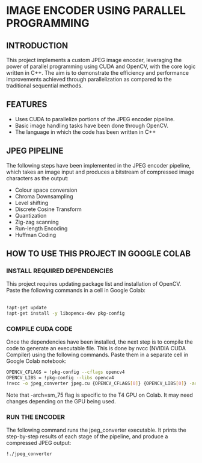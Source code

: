 # IMAGE ENCODER USING PARALLEL PROGRAMMING
## INTRODUCTION
This project implements a custom JPEG image encoder, leveraging the power of parallel programming
using CUDA and OpenCV, with the core logic written in C++. The aim is to demonstrate the efficiency
and performance improvements achieved through parallelization as compared to the traditional sequential methods. 

## FEATURES
- Uses CUDA to parallelize portions of the JPEG encoder pipeline.
- Basic image handling tasks have been done through OpenCV.
- The language in which the code has been written in C++

## JPEG PIPELINE
The following steps have been implemented in the JPEG encoder pipeline, which takes an image input and produces a bitstream of compressed image characters as the output:
- Colour space conversion
- Chroma Downsampling
- Level shifting
- Discrete Cosine Transform
- Quantization
- Zig-zag scanning
- Run-length Encoding
- Huffman Coding

## HOW TO USE THIS PROJECT IN GOOGLE COLAB
### INSTALL REQUIRED DEPENDENCIES
This project requires updating package list and installation of OpenCV. Paste the following commands in a cell in Google Colab:<br><br>
```bash
!apt-get update
!apt-get install -y libopencv-dev pkg-config
```

### COMPILE CUDA CODE
Once the dependencies have been installed, the next step is to compile the code to generate an executable file. This is done by nvcc (NVIDIA CUDA Compiler) using the following commands. Paste them in a separate cell in Google Colab notebook:<br>
```bash
OPENCV_CFLAGS = !pkg-config --cflags opencv4
OPENCV_LIBS = !pkg-config --libs opencv4
!nvcc -o jpeg_converter jpeg.cu {OPENCV_CFLAGS[0]} {OPENCV_LIBS[0]} -arch=sm_75
```
Note that -arch=sm_75 flag is specific to the T4 GPU on Colab. It may need changes depending on the GPU being used.

### RUN THE ENCODER
The following command runs the jpeg_converter executable. It prints the step-by-step results of each stage of the pipeline, and produce a compressed JPEG output:<br>
```bash
!./jpeg_converter
```
